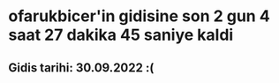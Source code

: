 # ofarukbicer'in gidisine son 2 gun 4 saat 27 dakika 45 saniye kaldi

## Gidis tarihi: 30.09.2022 :(